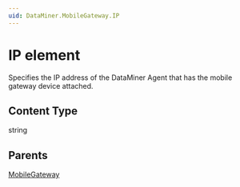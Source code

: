 ```yaml
---
uid: DataMiner.MobileGateway.IP
---
```


# IP element

Specifies the IP address of the DataMiner Agent that has the mobile gateway device attached.

## Content Type

string

## Parents

[MobileGateway](xref:DataMiner.MobileGateway)
